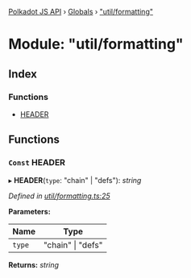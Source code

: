 [Polkadot JS API](../README.md) › [Globals](../globals.md) › ["util/formatting"](_util_formatting_.md)

# Module: "util/formatting"

## Index

### Functions

* [HEADER](_util_formatting_.md#const-header)

## Functions

### `Const` HEADER

▸ **HEADER**(`type`: "chain" | "defs"): *string*

*Defined in [util/formatting.ts:25](https://github.com/polkadot-js/api/blob/219e928c01/packages/typegen/src/util/formatting.ts#L25)*

**Parameters:**

Name | Type |
------ | ------ |
`type` | "chain" &#124; "defs" |

**Returns:** *string*
